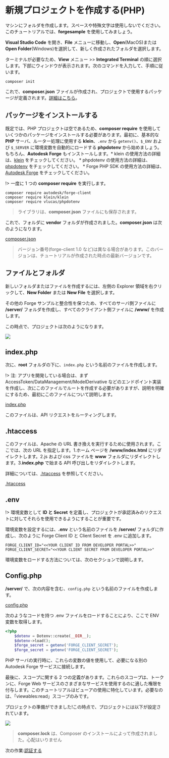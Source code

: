 # 新規プロジェクトを作成する(PHP)

マシンにフォルダを作成します。スペースや特殊文字は使用しないでください。このチュートリアルでは、**forgesample** を使用してみましょう。

**Visual Studio Code** を開き、**File** メニューに移動し、**Open**(MacOS)または **Open Folder**(Windows)を選択して、新しく作成されたフォルダを選択します。

ターミナルが必要なため、**View** メニュー >> **Integrated Terminal** の順に選択します。下部にウィンドウが表示されます。次のコマンドを入力して、手順に従います。

```
composer init
```

これで、**composer.json** ファイルが作成され、プロジェクトで使用するパッケージが定義されます。[詳細はこちら](https://getcomposer.org/doc/04-schema.md)。

## パッケージをインストールする

既定では、PHP プロジェクトは空であるため、**composer require** を使用していくつかのパッケージをインストールする必要があります。最初に、基本的な **PHP** サーバ、ルーター処理に使用する **klein**、`.env` から `getenv()`、`$_ENV` および `$_SERVER` に環境変数を自動的にロードする **phpdotenv** から始めましょう。もちろん、**Autodesk Forge** もインストールします。* klein の使用方法の詳細は、[klein](https://packagist.org/packages/klein/klein) をチェックしてください。 * phpdotenv の使用方法の詳細は、[phpdotenv](https://packagist.org/packages/vlucas/phpdotenv) をチェックしてください。 * Forge PHP SDK の使用方法の詳細は、[Autodesk Forge](https://packagist.org/packages/autodesk/forge-client) をチェックしてください。


!> 一度に 1 つの **composer require** を実行します。

```
composer require autodesk/forge-client
composer require klein/klein
composer require vlucas/phpdotenv
```

> ライブラリは、**composer.json** ファイルにも保存されます。

これで、フォルダに **vendor** フォルダが作成されました。**composer.json** は次のようになります。

[composer.json](_snippets/viewmodels/php/composer.json ':include :type=code json')

> バージョン番号(forge-client 1.0 など)は異なる場合があります。このバージョンは、チュートリアルが作成された時点の最新バージョンです。

## ファイルとフォルダ

新しいフォルダまたはファイルを作成するには、左側の Explorer 領域を右クリックして、**New Folder** または **New File** を選択します。

その他の Forge サンプルと整合性を保つため、すべてのサーバ側ファイルに **/server/** フォルダを作成し、すべてのクライアント側ファイルに **/www/** を作成します。

この時点で、プロジェクトは次のようになります。

![](_media/php/vs_code_explorer.png)


## index.php

次に、**root** フォルダの下に、`index.php` という名前のファイルを作成します。

!> 注: アプリを開発している場合は、まず AccessToken/DataManagement/ModelDerivative などのエンドポイント実装を作成し、次にこのファイルでルートを作成する必要がありますが、説明を明確にするため、最初にこのファイルについて説明します。

[index.php](_snippets/viewmodels/php/index.php ':include :type=code php')

このファイルは、API リクエストをルーティングします。


## .htaccess
このファイルは、Apache の URL 書き換えを実行するために使用されます。ここでは、次の URL を指定します。1\.ホーム ページを **/www/index.html** にリダイレクトします。2.js および css ファイルを **www** フォルダにリダイレクトします。3.**index.php** で始まる API 呼び出しをリダイレクトします。

詳細については、[.htaccess](https://httpd.apache.org/docs/2.4/howto/htaccess.html) を参照してください。

[.htaccess](_snippets/viewmodels/php/_htaccess ':include :type=xml')

## .env

!> 環境変数として **ID と Secret** を定義し、プロジェクトが承認済みのリクエストに対してそれらを使用できるようにすることが重要です。

環境変数を設定するには、**.env** という名前のファイルを **/server/** フォルダに作成し、次のように Forge Client ID と Client Secret を .env に追加します。

    FORGE_CLIENT_ID="<<YOUR CLIENT ID FROM DEVELOPER PORTAL>>"
    FORGE_CLIENT_SECRET="<<YOUR CLIENT SECRET FROM DEVELOPER PORTAL>>"

環境変数をロードする方法については、次のセクションで説明します。

## Config.php

**/server/** で、次の内容を含む、`config.php` という名前のファイルを作成します。

[config.php](_snippets/viewmodels/php/config.php ':include :type=code php')

次のようなコードを持つ .env ファイルをロードすることにより、ここで ENV 変数を取得します。

```php
<?php
    $dotenv = Dotenv::create(__DIR__);
    $dotenv->load();
    $forge_secret = getenv('FORGE_CLIENT_SECRET');
    $forge_secret = getenv('FORGE_CLIENT_SECRET');
```

PHP サーバの実行時に、これらの変数の値を使用して、必要になる別の Autodesk Forge サービスに接続します。

最後に、スコープに関する 2 つの定義があります。これらのスコープは、トークンに、Forge Web サービスのさまざまなサービスを使用するのに適した権限を付与します。このチュートリアルはビューアの使用に特化しています。必要なのは、「viewables:read」スコープのみです。



プロジェクトの準備ができました!この時点で、プロジェクトには以下が設定されています。

![](_media/php/vs_code_project.png)

> **composer.lock** は、Composer のインストールによって作成されました。心配はいりません

次の作業:[認証する](/ja-JP/oauth/2legged/)